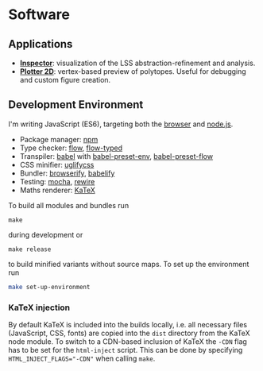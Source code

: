 # Software

## Applications

- [__Inspector__](https://chpolste.github.io/MScCSE/software/dist/inspector.html): visualization of the LSS abstraction-refinement and analysis.
- [__Plotter 2D__](https://chpolste.github.io/MScCSE/software/dist/plotter-2d.html): vertex-based preview of polytopes. Useful for debugging and custom figure creation.

## Development Environment

I'm writing JavaScript (ES6), targeting both the [browser](https://www.mozilla.org/firefox/) and [node.js](https://nodejs.org/).

- Package manager: [npm](https://www.npmjs.com/)
- Type checker: [flow](https://flow.org/), [flow-typed](https://github.com/flowtype/flow-typed)
- Transpiler: [babel](https://babeljs.io/) with [babel-preset-env](https://babeljs.io/docs/plugins/preset-env/), [babel-preset-flow](https://babeljs.io/docs/plugins/preset-flow/)
- CSS minifier: [uglifycss](https://github.com/fmarcia/UglifyCSS)
- Bundler: [browserify](http://browserify.org/), [babelify](https://github.com/babel/babelify)
- Testing: [mocha](https://mochajs.org/), [rewire](https://github.com/jhnns/rewire)
- Maths renderer: [KaTeX](https://github.com/Khan/KaTeX)

To build all modules and bundles run

```
make
```

during development or

```
make release
```

to build minified variants without source maps. To set up the environment run

```bash
make set-up-environment
```

### KaTeX injection

By default KaTeX is included into the builds locally, i.e. all necessary files (JavaScript, CSS, fonts) are copied into the `dist` directory from the KaTeX node module. To switch to a CDN-based inclusion of KaTeX the `-CDN` flag has to be set for the `html-inject` script. This can be done by specifying `HTML_INJECT_FLAGS="-CDN"` when calling `make`.

